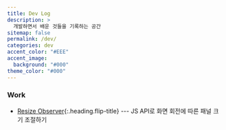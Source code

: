 ```yaml
---
title: Dev Log
description: >
  개발하면서 배운 것들을 기록하는 공간
sitemap: false
permalink: /dev/
categories: dev
accent_color: "#EEE"
accent_image:
  background: "#000"
theme_color: "#000"
---
```


### Work

- [Resize Observer]{:.heading.flip-title} --- JS API로 화면 회전에 따른 패널 크기 조절하기

[Resize Observer]: ./work/2024-10-22-resize-observer